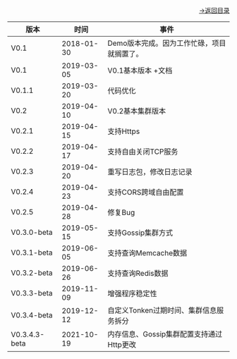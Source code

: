 [<p align="right">->返回目录</p>](0.directory.md)  

|   版本 |   时间  |   事件
| --- | --- | --- |
|  V0.1  |   2018-01-30  |  Demo版本完成。因为工作忙碌，项目就搁置了。 |  
|  V0.1  |   2019-03-05  |  V0.1基本版本 +文档 |  
|  V0.1.1  | 2019-03-20  |  代码优化 | 
|  V0.2  |   2019-04-10  |  V0.2基本集群版本 |  
|  V0.2.1 |  2019-04-15  |  支持Https |  
|  V0.2.2 |  2019-04-17  |  支持自由关闭TCP服务 |  
|  V0.2.3 |  2019-04-20  |  重写日志包，修改日志记录 |  
|  V0.2.4 |  2019-04-23  |  支持CORS跨域自由配置 |  
|  V0.2.5 |  2019-04-28  |  修复Bug |    
|  V0.3.0-beta |  2019-05-15  |  支持Gossip集群方式  |     
|  V0.3.1-beta |  2019-06-05  |  支持查询Memcache数据  |      
|  V0.3.2-beta |  2019-06-26  |  支持查询Redis数据  |      
|  V0.3.3-beta |  2019-11-09  |  增强程序稳定性  |      
|  V0.3.4-beta |  2019-12-12  |  自定义Tonken过期时间、集群信息服务拆分  |      
|  V0.3.4.3-beta |  2021-10-19  |  内存信息、Gossip集群配置支持通过Http更改  |      
